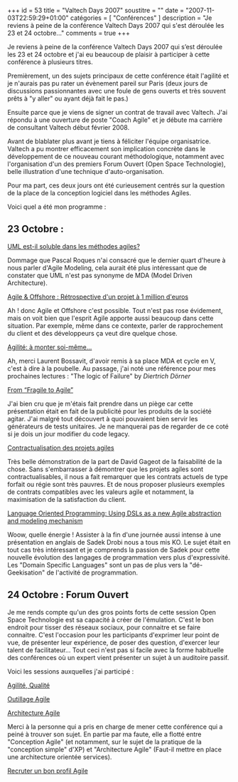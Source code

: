 +++
id = 53
title = "Valtech Days 2007"
soustitre = ""
date = "2007-11-03T22:59:29+01:00"
catégories = [ "Conférences" ]
description = "Je reviens à peine de la conférence Valtech Days 2007 qui s'est déroulée les 23 et 24 octobre..."
comments = true
+++

<div class="chapo"></div>

Je reviens à peine de la conférence Valtech Days 2007 qui s’est déroulée les 23 et 24 octobre et j'ai eu beaucoup de plaisir à participer à cette conférence à plusieurs titres.

Premièrement, un des sujets principaux de cette conférence était l'agilité et je n'aurais pas pu rater un évènement pareil sur Paris (deux jours de discussions passionnantes avec une foule de gens ouverts et très souvent prêts à "y aller" ou ayant déjà fait le pas.)

Ensuite parce que je viens de signer un contrat de travail avec Valtech. J'ai répondu à une ouverture de poste "Coach Agile" et je débute ma carrière de consultant Valtech début février 2008.


Avant de blablater plus avant je tiens à féliciter l'équipe organisatrice. Valtech a pu montrer efficacement son implication concrète dans le développement de ce nouveau courant méthodologique, notamment avec l'organisation d'un des premiers Forum Ouvert (Open Space Technologie), belle illustration d'une technique d'auto-organisation.


Pour ma part, ces deux jours ont été curieusement centrés sur la question de la place de la conception logiciel dans les méthodes Agiles.

Voici quel a été mon programme&nbsp;:
## 23 Octobre&nbsp;:

[UML est-il soluble dans les méthodes agiles?](http://www.valtech.fr/fr/index/valtech_days/24seminaires/Agilite.html#uml)

Dommage que Pascal Roques n'ai consacré que le dernier quart d'heure à nous parler d'Agile Modeling, cela aurait été plus intéressant que de constater que UML n'est pas synonyme de MDA (Model Driven Architecture).

[Agile & Offshore&nbsp;: Rétrospective d'un projet à 1 million d'euros](http://www.valtech.fr/fr/index/valtech_days/24seminaires/Agilite.html#agile_1million)

Ah&nbsp;! donc Agile et Offshore c'est possible. Tout n'est pas rose évidement, mais on voit bien que l'esprit Agile apporte aussi beaucoup dans cette situation. Par exemple, même dans ce contexte, parler de rapprochement du client et des développeurs ça veut dire quelque chose. 

[Agilité: à monter soi-même...](http://www.valtech.fr/fr/index/valtech_days/24seminaires/Agilite.html#agilite_en_kit) 

Ah, merci Laurent Bossavit, d'avoir remis à sa place MDA et cycle en V, c'est à dire à la poubelle. Au passage, j'ai noté une référence pour mes prochaines lectures&nbsp;: "The logic of Failure" by _Diertrich Dörner_

[From “Fragile to Agile”](http://www.valtech.fr/fr/index/valtech_days/24seminaires/Industrialisation.html#agitar)

J'ai bien cru que je m'étais fait prendre dans un piège car cette présentation était en fait de la publicité pour les produits de la société agitar. J'ai malgré tout découvert à quoi pouvaient bien servir les générateurs de tests unitaires. Je ne manquerai pas de regarder de ce coté si je dois un jour modifier du code legacy.

[Contractualisation des projets agiles](http://www.valtech.fr/fr/index/valtech_days/24seminaires/Agilite.html#contractualisation)

Très belle démonstration de la part de David Gageot de la faisabilité de la chose. Sans s'embarrasser à démontrer que les projets agiles sont contractualisables, il nous a fait remarquer que les contrats actuels de type forfait ou régie sont très pauvres. Et de nous proposer plusieurs exemples de contrats compatibles avec les valeurs agile et notamment, la maximisation de la satisfaction du client.

[Language Oriented Programming: Using DSLs as a new Agile abstraction and modeling mechanism](http://www.valtech.fr/fr/index/valtech_days/24seminaires/Agilite.html#dsl)

Woow, quelle énergie&nbsp;! Assister à la fin d'une journée aussi intense à une présentation en anglais de Sadek Drobi nous a tous mis KO. Le sujet était en tout cas très intéressant et je comprends la passion de Sadek pour cette nouvelle évolution des langages de programmation vers plus d'expressivité. Les "Domain Specific Languages" sont un pas de plus vers la "dé-Geekisation" de l'activité de programmation.

## 24 Octobre&nbsp;: Forum Ouvert

Je me rends compte qu'un des gros points forts de cette session Open Space Technologie est sa capacité à créer de l'émulation. C'est le bon endroit pour tisser des réseaux sociaux, pour connaitre et se faire connaitre. C'est l'occasion pour les participants d'exprimer leur point de vue, de présenter leur expérience, de poser des question, d'exercer leur talent de facilitateur...
Tout ceci n'est pas si facile avec la forme habituelle des conférences où un expert vient présenter un sujet à un auditoire passif.

Voici les sessions auxquelles j'ai participé&nbsp;:

[Agilité, Qualité](http://valtechdays.pbwiki.com/M%C3%A9thodes+Agiles+et+Qualit%C3%A9)

[Outillage Agile](http://valtechdays.pbwiki.com/Outillage+Agile)

[Architecture Agile](http://valtechdays.pbwiki.com/Notes+des+sessions)

Merci à la personne qui a pris en charge de mener cette conférence qui a peiné à trouver son sujet. En partie par ma faute, elle a flotté entre "Conception Agile" (et notamment, sur le sujet de la pratique de la "conception simple"  d'XP) et "Architecture Agile" (Faut-il mettre en place une architecture orientée services). 

[Recruter un bon profil Agile](http://valtechdays.pbwiki.com/Recruter+un+bon+profil+Agile)